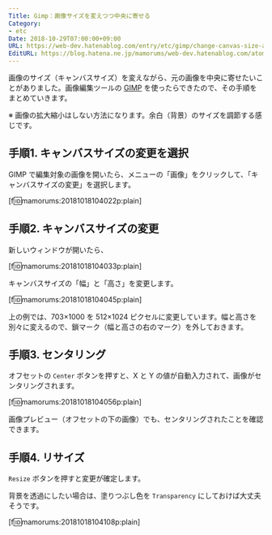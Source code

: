 ```yaml
---
Title: Gimp：画像サイズを変えつつ中央に寄せる
Category:
- etc
Date: 2018-10-29T07:00:00+09:00
URL: https://web-dev.hatenablog.com/entry/etc/gimp/change-canvas-size-and-center-image
EditURL: https://blog.hatena.ne.jp/mamorums/web-dev.hatenablog.com/atom/entry/10257846132655837883
---
```


画像のサイズ（キャンバスサイズ）を変えながら、元の画像を中央に寄せたいことがありました。画像編集ツールの [GIMP](https://www.gimp.org/) を使ったらできたので、その手順をまとめていきます。

※ 画像の拡大縮小はしない方法になります。余白（背景）のサイズを調節する感じです。


## 手順1. キャンバスサイズの変更を選択
GIMP で編集対象の画像を開いたら、メニューの「画像」をクリックして、「キャンバスサイズの変更」を選択します。

[f:id:mamorums:20181018104022p:plain]


## 手順2. キャンバスサイズの変更
新しいウィンドウが開いたら、

[f:id:mamorums:20181018104033p:plain]

キャンバスサイズの「幅」と「高さ」を変更します。

[f:id:mamorums:20181018104045p:plain]

上の例では、703×1000 を 512×1024 ピクセルに変更しています。幅と高さを別々に変えるので、鎖マーク（幅と高さの右のマーク）を外しておきます。


## 手順3. センタリング
オフセットの `Center` ボタンを押すと、X と Y の値が自動入力されて、画像がセンタリングされます。

[f:id:mamorums:20181018104056p:plain]

画像プレビュー（オフセットの下の画像）でも、センタリングされたことを確認できます。


## 手順4. リサイズ
`Resize` ボタンを押すと変更が確定します。

背景を透過にしたい場合は、塗りつぶし色を `Transparency` にしておけば大丈夫そうです。

[f:id:mamorums:20181018104108p:plain]
